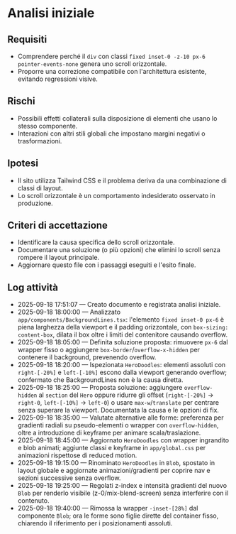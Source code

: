 # Analisi iniziale

## Requisiti
- Comprendere perché il `div` con classi `fixed inset-0 -z-10 px-6 pointer-events-none` genera uno scroll orizzontale.
- Proporre una correzione compatibile con l'architettura esistente, evitando regressioni visive.

## Rischi
- Possibili effetti collaterali sulla disposizione di elementi che usano lo stesso componente.
- Interazioni con altri stili globali che impostano margini negativi o trasformazioni.

## Ipotesi
- Il sito utilizza Tailwind CSS e il problema deriva da una combinazione di classi di layout.
- Lo scroll orizzontale è un comportamento indesiderato osservato in produzione.

## Criteri di accettazione
- Identificare la causa specifica dello scroll orizzontale.
- Documentare una soluzione (o più opzioni) che elimini lo scroll senza rompere il layout principale.
- Aggiornare questo file con i passaggi eseguiti e l'esito finale.

## Log attività
- 2025-09-18 17:51:07 — Creato documento e registrata analisi iniziale.
- 2025-09-18 18:00:00 — Analizzato `app/components/BackgroundLines.tsx`: l'elemento `fixed inset-0 px-6` è piena larghezza della viewport e il padding orizzontale, con `box-sizing: content-box`, dilata il box oltre i limiti del contenitore causando overflow.
- 2025-09-18 18:05:00 — Definita soluzione proposta: rimuovere `px-6` dal wrapper fisso o aggiungere `box-border`/`overflow-x-hidden` per contenere il background, prevenendo overflow.
- 2025-09-18 18:20:00 — Ispezionata `HeroDoodles`: elementi assoluti con `right-[-20%]` e `left-[-10%]` escono dalla viewport generando overflow; confermato che BackgroundLines non è la causa diretta.
- 2025-09-18 18:25:00 — Proposta soluzione: aggiungere `overflow-hidden` al `section` del `Hero` oppure ridurre gli offset (`right-[-20%]` → `right-0`, `left-[-10%]` → `left-0`) o usare `max-w`/`translate` per centrare senza superare la viewport. Documentata la causa e le opzioni di fix.
- 2025-09-18 18:35:00 — Valutate alternative alle forme: preferenza per gradienti radiali su pseudo-elementi o wrapper con `overflow-hidden`, oltre a introduzione di keyframe per animare scala/traslazione.
- 2025-09-18 18:45:00 — Aggiornato `HeroDoodles` con wrapper ingrandito e blob animati; aggiunte classi e keyframe in `app/global.css` per animazioni rispettose di reduced motion.
- 2025-09-18 19:15:00 — Rinominato `HeroDoodles` in `Blob`, spostato in layout globale e aggiornate animazioni/gradienti per coprire nav e sezioni successive senza overflow.
- 2025-09-18 19:25:00 — Regolati z-index e intensità gradienti del nuovo `Blob` per renderlo visibile (z-0/mix-blend-screen) senza interferire con il contenuto.
- 2025-09-18 19:40:00 — Rimossa la wrapper `-inset-[28%]` dal componente `Blob`; ora le forme sono figlie dirette del container fisso, chiarendo il riferimento per i posizionamenti assoluti.
